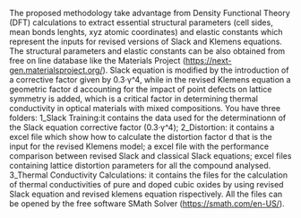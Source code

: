 The proposed methodology take advantage from Density Functional Theory (DFT) calculations to extract essential structural parameters (cell sides, mean bonds lenghts, xyz atomic coordinates) and elastic constants which represent the inputs for revised versions of Slack and Klemens equations. The structural parameters and elastic constants can be also obtained from free on line database like the Materials Project (https://next-gen.materialsproject.org/).
Slack equation is modified by the introduction of a corrective factor given by 0.3·γ^4, while in the revised Klemens equation a geometric factor d accounting for the impact of point defects on lattice symmetry is added, which is a critical factor in determining thermal conductivity in optical materials with mixed compositions.
You have three folders:
1_Slack Training:it contains the data used for the determinationn of the Slack equation corrective factor (0.3·γ^4);
2_Distortion: it contains a excel file which show how to calculate the distortion factor d that is the input for the revised Klemens model; a excel file with the performance comparison between revised Slack and classical Slack equations; excel files containing lattice distortion parameters for all the compound analysed.
3_Thermal Conductivity Calculations: it contains the files for the calculation of thermal conductivities of pure and doped cubic oxides 
by using revised Slack equation and revised klemens equation rispectively.
All the files can be opened by the free software SMath Solver (https://smath.com/en-US/).
